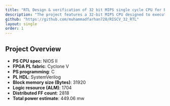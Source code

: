 ```yaml
---
title: "RTL Design & verification of 32 bit MIPS single cycle CPU for R and I type instructions"
description: "The project features a 32-bit MIPS CPU designed to execute instructions in a single clock cycle. It is built from scratch using Verilog. The processor is inspired by MIPS/RISC-V architecture principles and supports a subset of R-type and I-type instructions, consisting of core processor components and essential operations like instruction fetching, arithmetic computations, and memory access."
github: "https://github.com/muhammadfarhan720/RISCV_32_RTL"
layout: single
order: 1
---
```


## Project Overview

- **PS CPU spec**: NIOS II
- **FPGA PL fabric**: Cyclone V 
- **PS programming**: C
- **PL HDL**: SystemVerilog
- **Block memory size (Bytes)**: 31920 
- **Logic resource (ALM)**: 1704
- **Distributed FF count**: 2818
- **Total power estimate**: 449.06 mw 

